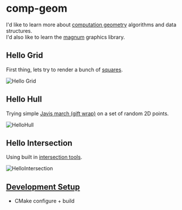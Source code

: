 # comp-geom
I'd like to learn more about [computation geometry](https://en.wikipedia.org/wiki/Computational_geometry) algorithms and data structures.  
I'd also like to learn the [magnum](https://magnum.graphics/) graphics library.  

## Hello Grid
First thing, lets try to render a bunch of [squares](https://doc.magnum.graphics/magnum/namespaceMagnum_1_1Primitives.html#a13805b51e4c822e632722a3c7232317e).

![Hello Grid](https://user-images.githubusercontent.com/11990706/98387205-06940f00-2049-11eb-8346-756e4b684f0c.png)

## Hello Hull
Trying simple [Javis march (gift wrap)](https://en.wikipedia.org/wiki/Gift_wrapping_algorithm) on a set of random 2D points.

![HelloHull](https://user-images.githubusercontent.com/11990706/98437928-4527d900-20de-11eb-86fc-30fcfcca7dfa.png)

## Hello Intersection
Using built in [intersection tools](https://doc.magnum.graphics/magnum/namespaceMagnum_1_1Math_1_1Intersection.html#a5172fdb40967061cd5c155bb0e308194).

![HelloIntersection](https://user-images.githubusercontent.com/11990706/98441765-54b41b80-20f8-11eb-9f4f-421fda88601e.png)

## [Development Setup](https://gist.github.com/thomas-gale/70987288d4aed1b6e6b9086341a55fa2)
- CMake configure + build
